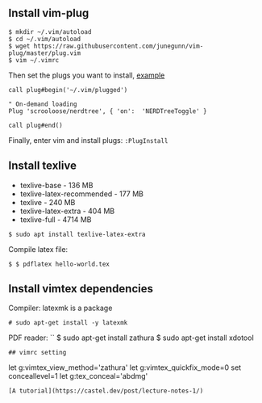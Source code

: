 ## Install vim-plug
```
$ mkdir ~/.vim/autoload
$ cd ~/.vim/autoload
$ wget https://raw.githubusercontent.com/junegunn/vim-plug/master/plug.vim
$ vim ~/.vimrc
```
Then set the plugs you want to install, [example](https://github.com/junegunn/vim-plug)
```
call plug#begin('~/.vim/plugged')

" On-demand loading
Plug 'scrooloose/nerdtree', { 'on':  'NERDTreeToggle' }

call plug#end()
```
Finally, enter vim and install plugs:
`:PlugInstall`

## Install texlive
- texlive-base - 136 MB
- texlive-latex-recommended - 177 MB
- texlive - 240 MB
- texlive-latex-extra - 404 MB
- texlive-full - 4714 MB
```
$ sudo apt install texlive-latex-extra
```
Compile latex file:
```
$ $ pdflatex hello-world.tex
```
## Install vimtex dependencies
Compiler: latexmk is a package
```
# sudo apt-get install -y latexmk
```
PDF reader:
``
$ sudo apt-get install zathura
$ sudo apt-get install xdotool
```
## vimrc setting
```
let g:vimtex_view_method='zathura'
let g:vimtex_quickfix_mode=0
set conceallevel=1
let g:tex_conceal='abdmg'
```
[A tutorial](https://castel.dev/post/lecture-notes-1/)
